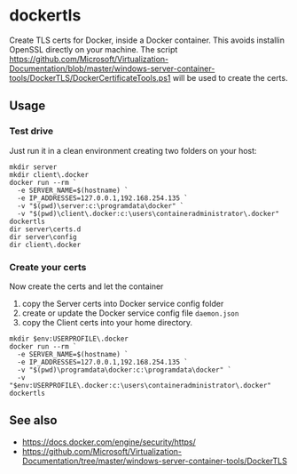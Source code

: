 # dockertls

Create TLS certs for Docker, inside a Docker container. This avoids installin OpenSSL directly on your machine.
The script https://github.com/Microsoft/Virtualization-Documentation/blob/master/windows-server-container-tools/DockerTLS/DockerCertificateTools.ps1 will be used to create the certs.

## Usage

### Test drive

Just run it in a clean environment creating two folders on your host:

```
mkdir server
mkdir client\.docker
docker run --rm `
  -e SERVER_NAME=$(hostname) `
  -e IP_ADDRESSES=127.0.0.1,192.168.254.135 `
  -v "$(pwd)\server:c:\programdata\docker" `
  -v "$(pwd)\client\.docker:c:\users\containeradministrator\.docker" dockertls
dir server\certs.d
dir server\config
dir client\.docker
```

### Create your certs

Now create the certs and let the container

1. copy the Server certs into Docker service config folder
2. create or update the Docker service config file `daemon.json`
3. copy the Client certs into your home directory.

```
mkdir $env:USERPROFILE\.docker
docker run --rm `
  -e SERVER_NAME=$(hostname) `
  -e IP_ADDRESSES=127.0.0.1,192.168.254.135 `
  -v "$(pwd)\programdata\docker:c:\programdata\docker" `
  -v "$env:USERPROFILE\.docker:c:\users\containeradministrator\.docker" dockertls
```

## See also

* https://docs.docker.com/engine/security/https/
* https://github.com/Microsoft/Virtualization-Documentation/tree/master/windows-server-container-tools/DockerTLS
